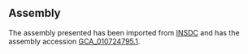 
Assembly
--------

The assembly presented has been imported from 
[INSDC](http://www.insdc.org) and has the assembly accession
[GCA\_010724795.1](http://www.ebi.ac.uk/ena/data/view/GCA_010724795.1).

